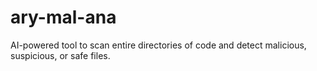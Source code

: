 # ary-mal-ana
AI-powered tool to scan entire directories of code and detect malicious, suspicious, or safe files.
